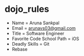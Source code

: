 # dojo_rules

* Name = Aruna Sankpal
* Email = arunavs03@gmail.com
* Title = Software Engineer
* Favorite Code School Path = iOS
* Deadly Skills = Git
* Rebase
